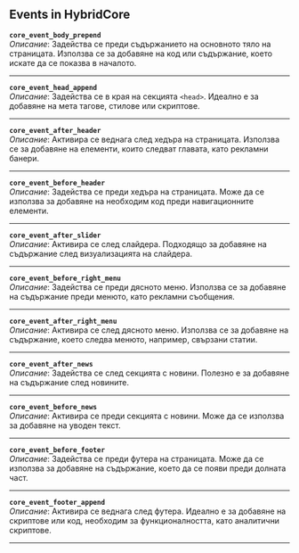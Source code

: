 ## Events in HybridCore

**`core_event_body_prepend`**  
*Описание*: Задейства се преди съдържанието на основното тяло на страницата. Използва се за добавяне на код или съдържание, което искате да се показва в началото.

---

**`core_event_head_append`**  
*Описание*: Задейства се в края на секцията `<head>`. Идеално е за добавяне на мета тагове, стилове или скриптове.

---

**`core_event_after_header`**  
*Описание*: Активира се веднага след хедъра на страницата. Използва се за добавяне на елементи, които следват главата, като рекламни банери.

---

**`core_event_before_header`**  
*Описание*: Задейства се преди хедъра на страницата. Може да се използва за добавяне на необходим код преди навигационните елементи.

---

**`core_event_after_slider`**  
*Описание*: Активира се след слайдера. Подходящо за добавяне на съдържание след визуализацията на слайдера.

---

**`core_event_before_right_menu`**  
*Описание*: Задейства се преди дясното меню. Използва се за добавяне на съдържание преди менюто, като рекламни съобщения.

---

**`core_event_after_right_menu`**  
*Описание*: Активира се след дясното меню. Използва се за добавяне на съдържание, което следва менюто, например, свързани статии.

---

**`core_event_after_news`**  
*Описание*: Задейства се след секцията с новини. Полезно е за добавяне на съдържание след новините.

---

**`core_event_before_news`**  
*Описание*: Активира се преди секцията с новини. Може да се използва за добавяне на уводен текст.

---

**`core_event_before_footer`**  
*Описание*: Задейства се преди футера на страницата. Може да се използва за добавяне на съдържание, което да се появи преди долната част.

---

**`core_event_footer_append`**  
*Описание*: Активира се веднага след футера. Идеално е за добавяне на скриптове или код, необходим за функционалността, като аналитични скриптове.

---

